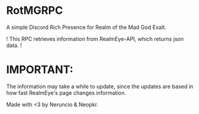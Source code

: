 # RotMGRPC
A simple Discord Rich Presence for Realm of the Mad God Exalt.

! This RPC retrieves information from RealmEye-API, which returns json data. !

# IMPORTANT:
The information may take a while to update, since the updates are based in how fast RealmEye's page changes information.

Made with <3 by Neruncio & Neopkr.